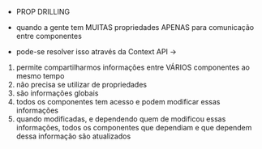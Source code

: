 * PROP DRILLING 

- quando a gente tem MUITAS propriedades APENAS para comunicação entre componentes

- pode-se resolver isso através da Context API -> 

1. permite compartilharmos informações entre VÁRIOS componentes ao mesmo tempo
2. não precisa se utilizar de propriedades
3. são informações globais 
4. todos os componentes tem acesso e podem modificar essas informações
5. quando modificadas, e dependendo quem de modificou essas informações, todos os componentes que dependiam e que dependem dessa informação são atualizados